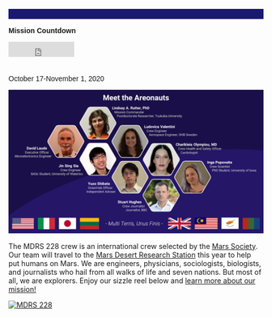 <p align="center" style="padding: 10px; color: Gainsboro; background-color: MidnightBlue">
  
  <font face="arial"><b>Mission Countdown</b><br></font>
  
<iframe src="https://free.timeanddate.com/countdown/i74octvf/n220/cf12/cm0/cu4/ct0/cs0/cac000/co0/cr0/ss0/cac000/cpc000/pcbbb/tceac8d5/fs100/iso2020-10-17T23:59:59/pd2" allowTransparency="true" frameborder="0" width="130" height="30"></iframe>
    
<br><font face="arial">October 17-November 1, 2020</font>
</p>

![Image description](Crew.png)

The MDRS 228 crew is an international crew selected by the [Mars Society](https://www.marssociety.org/). Our team will travel to the [Mars Desert Research Station](https://mdrs.marssociety.org/about-the-mdrs/) this year to help put humans on Mars. We are engineers, physicians, sociologists, biologists, and journalists who hail from all walks of life and seven nations. But most of all, we are explorers. Enjoy our sizzle reel below and [learn more about our mission!](mission.md)

[![MDRS 228](https://raw.githubusercontent.com/mdrs228/mdrs228.github.io/master/sizzleReel.png)](https://youtu.be/kisycVLO6k8 "Mars Desert Research Station Crew 228")
